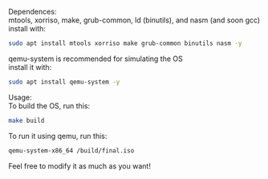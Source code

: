 Dependences:  
mtools, xorriso, make, grub-common, ld (binutils), and nasm (and soon gcc)  
install with:  
```bash
sudo apt install mtools xorriso make grub-common binutils nasm -y
```  
qemu-system is recommended for simulating the OS  
install it with:  
```bash
sudo apt install qemu-system -y
```  
Usage:  
To build the OS, run this:  
```bash
make build
```
To run it using qemu, run this:  
```bash
qemu-system-x86_64 /build/final.iso
```  
Feel free to modify it as much as you want!